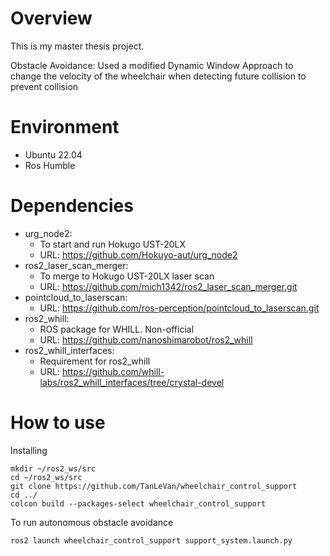 # Overview
This is my master thesis project.

Obstacle Avoidance: Used a modified Dynamic Window Approach to change the velocity of the wheelchair when detecting future collision to prevent collision

# Environment
- Ubuntu 22.04
- Ros Humble

# Dependencies
- urg_node2: 
    - To start and run Hokugo UST-20LX
    - URL: https://github.com/Hokuyo-aut/urg_node2
- ros2_laser_scan_merger:
    - To merge to Hokugo UST-20LX laser scan
    - URL: https://github.com/mich1342/ros2_laser_scan_merger.git
- pointcloud_to_laserscan:
    - URL: https://github.com/ros-perception/pointcloud_to_laserscan.git
- ros2_whill:
    - ROS package for WHILL. Non-official
    - URL: https://github.com/nanoshimarobot/ros2_whill
- ros2_whill_interfaces:
    - Requirement for ros2_whill
    - URL: https://github.com/whill-labs/ros2_whill_interfaces/tree/crystal-devel
# How to use
Installing
```
mkdir ~/ros2_ws/src
cd ~/ros2_ws/src
git clone https://github.com/TanLeVan/wheelchair_control_support
cd ../
colcon build --packages-select wheelchair_control_support
```

To run autonomous obstacle avoidance
```bash
ros2 launch wheelchair_control_support support_system.launch.py
```
